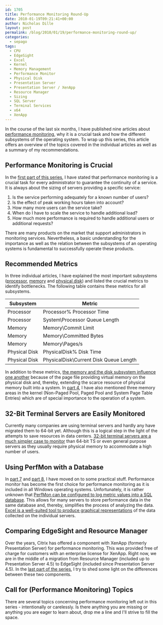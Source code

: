 ```yaml
---
id: 1705
title: Performance Monitoring Round-Up
date: 2010-01-19T09:21:41+00:00
author: Nicholas Dille
layout: post
permalink: /blog/2010/01/19/performance-monitoring-round-up/
categories:
  - sepago
tags:
  - CPU
  - EdgeSight
  - Excel
  - Kernel
  - Memory Management
  - Performance Monitor
  - Physical Disk
  - Presentation Server
  - Presentation Server / XenApp
  - Resource Manager
  - Sizing
  - SQL Server
  - Terminal Services
  - x64
  - XenApp
---
```

In the course of the last six months, I have published nine articles about [performance monitoring](/blog/tags#performance/ "About"), why it is a crucial task and how the different subsystems of the operating system. To wrap up this series, this article offers an overview of the topics covered in the individual articles as well as a summary of my recommendations.
  
<!--more-->

## Performance Monitoring is Crucial

In the [first part of this series](/blog/2009/07/27/performance-monitoring-part-1-why-and-what/ "Performance Monitoring Part 1 – Why and What"), I have stated that performance monitoring is a crucial task for every administrator to guarantee the continuity of a service. It is always about the sizing of servers providing a specific service:

  1. Is the service performing adequately for a known number of users?
  2. Is the effect of peak working hours taken into account?
  3. How many more users can the service take?
  4. When do I have to scale the service to handle additional load?
  5. How much more performance is required to handle additional users or additional requests?

There are many products on the market that support administrators in monitoring services. Nevertheless, a basic understanding for the importance as well as the relation between the subsystems of an operating systems is fundamental to successfully operate these products.

## Recommended Metrics

In three individual articles, I have explained the most important subsystems ([processor](/blog/2009/08/06/performance-monitoring-part-3-processor/ "Performance Monitoring Part 3 – Processor"), [memory](/blog/2009/09/15/performance-monitoring-part-4-memory-management/ "Performance Monitoring Part 4 – Memory Management") and [physical disk](/blog/2009/10/08/performance-monitoring-part-5-physical-disk/ "Performance Monitoring Part 5 – Physical Disk")) and listed the crucial metrics to identify bottlenecks. The following table contains these metrics for all subsystems.

Subsystem     | Metric
--------------|---------------------------------------
Processor     | Processor\% Processor Time
Processor     | System\Processor Queue Length
Memory        | Memory\Commit Limit
Memory        | Memory\Committed Bytes
Memory        | Memory\Pages/s
Physical Disk | PhysicalDisk\% Disk Time
Physical Disk | PhysicalDisk\Current Disk Queue Length

In addition to these metrics, [the memory and the disk subsystem influence one another](/blog/2009/10/09/performance-monitoring-part-6-the-link-between-disk-activity-and-swapping/ "Performance Monitoring Part 6 – The Link Between Disk Activity and Swapping") because of the page file providing virtual memory on the physical disk and, thereby, extending the scarce resource of physical memory built into a system. In [part 4](/blog/2009/09/15/performance-monitoring-part-4-memory-management "Blog"), I have also mentioned three memory areas in the kernel (Non-Paged Pool, Paged Pool and System Page Table Entries) which are of special importance to the operation of a system.

## 32-Bit Terminal Servers are Easily Monitored

Currently many companies are using terminal servers and hardly any have migrated them to 64-bit yet. Although this is a logical step in the light of the attempts to save resources in data centers. [32-bit terminal servers are a much simpler case to monitor](/blog/2009/07/29/performance-monitoring-part-2-terminal-servers/ "Performance Monitoring Part 2 – Terminal Servers") than 64-bit TS or even general purpose servers as they usually require physical memory to accommodate a high number of users.

## Using PerfMon with a Database

In [part 7](/blog/2009/11/02/performance-monitoring-part-7-using-performance-monitor-with-a-database/ "Performance Monitoring Part 7 – Using Performance Monitor with a Database") and [part 8](/blog/2009/11/02/performance-monitoring-part-8-analyzing-a-performance-monitor-database-using-excel/ "Performance Monitoring Part 8 – Analyzing a Performance Monitor Database using Excel"), I have moved on to some practical stuff. Performance monitor has become the first choice for performance monitoring as it is included in all Windows operating systems. Unfortunately, it is rather unknown that [PerfMon can be configured to log metric values into a SQL database](/blog/2009/11/02/performance-monitoring-part-7-using-performance-monitor-with-a-database/ "Performance Monitoring Part 7 – Using Performance Monitor with a Database"). This allows for many servers to store performance data in the same database and, thereby, simplifies the process of analyzing the data. [Excel is a well-suited tool to produce graphical representations](/blog/2009/11/02/performance-monitoring-part-8-analyzing-a-performance-monitor-database-using-excel/ "Performance Monitoring Part 8 – Analyzing a Performance Monitor Database using Excel") of the data collected on the individual servers.

## Comparing EdgeSight and Resource Manager

Over the years, Citrix has offered a component with XenApp (formerly Presentation Server) for performance monitoring. This was provided free of charge for customers with an enterprise license for XenApp. Right now, we are in the middle of a migration from Resource Manager (included up to Presentation Server 4.5) to EdgeSight (included since Presentation Server 4.5). In the [last part of the series](/blog/2009/12/02/performance-monitoring-part-9-edgesight-vs-resource-manager-for-xenapp/ "Performance Monitoring Part 9 – EdgeSight vs. Resource Manager for XenApp"), I try to shed some light on the differences between these two components.

## Call for (Performance Monitoring) Topics

There are several topics concerning performance monitoring left out in this series - intentionally or carelessly. Is there anything you are missing or anything you are eager to learn about, drop me a line and I'll strive to fill the space.
